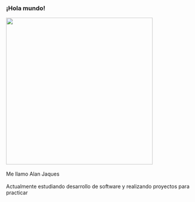 ### ¡Hola mundo!
<div>
  <img width=400px src="https://mir-s3-cdn-cf.behance.net/project_modules/max_1200/22b22287602523.5dbd29081561d.gif"> 
</div> <br>
Me llamo Alan Jaques <br> <br>
Actualmente estudiando desarrollo de software y realizando proyectos para practicar <br>

<!--
**Alanjaqs/Alanjaqs** is a ✨ _special_ ✨ repository because its `README.md` (this file) appears on your GitHub profile.

Here are some ideas to get you started:

- 🔭 I’m currently working on ...
- 🌱 I’m currently learning ...
- 👯 I’m looking to collaborate on ...
- 🤔 I’m looking for help with ...
- 💬 Ask me about ...
- 📫 How to reach me: ...
- 😄 Pronouns: ...
- ⚡ Fun fact: ...
-->
